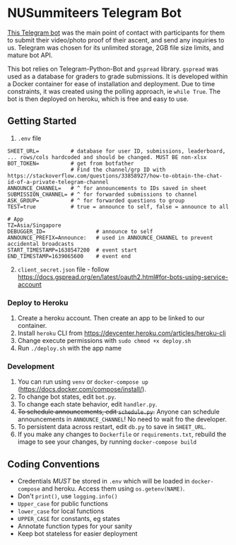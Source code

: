 # NUSummiteers Telegram Bot
[This Telegram bot](https://t.me/nusummiteers_bot) was the main point of contact with participants for them to submit their video/photo proof of their ascent, and send any inquiries to us. Telegram was chosen for its unlimited storage, 2GB file size limits, and mature bot API.

This bot relies on Telegram-Python-Bot and `gspread` library. `gspread` was used as a database for graders to grade submissions. It is developed within a Docker container for ease of installation and deployment. Due to time constraints, it was created using the polling approach, ie `while True`. The bot is then deployed on heroku, which is free and easy to use.

## Getting Started
1. `.env` file
```dotenv
SHEET_URL=          # database for user ID, submissions, leaderboard, ... rows/cols hardcoded and should be changed. MUST BE non-xlsx
BOT_TOKEN=          # get from botfather
                    # Find the channel/grp ID with https://stackoverflow.com/questions/33858927/how-to-obtain-the-chat-id-of-a-private-telegram-channel
ANNOUNCE_CHANNEL=   # ^ for announcements to IDs saved in sheet
SUBMISSION_CHANNEL= # ^ for forwarded submissions to channel
ASK_GROUP=          # ^ for forwarded questions to group
TEST=true           # true = announce to self, false = announce to all

# App
TZ=Asia/Singapore
DEBUGGER_ID=                # announce to self
ANNOUNCE_PREFIX=Announce:   # used in ANNOUNCE_CHANNEL to prevent accidental broadcasts
START_TIMESTAMP=1638547200  # event start
END_TIMESTAMP=1639065600    # event end
```

2. `client_secret.json` file - follow https://docs.gspread.org/en/latest/oauth2.html#for-bots-using-service-account

### Deploy to Heroku
1. Create a heroku account. Then create an app to be linked to our container.
2. Install `heroku` CLI from https://devcenter.heroku.com/articles/heroku-cli
3. Change execute permissions with `sudo chmod +x deploy.sh`
4. Run `./deploy.sh` with the app name

### Development
1. You can run using `venv` or `docker-compose up` (https://docs.docker.com/compose/install/).
2. To change bot states, edit `bot.py`.
3. To change each state behavior, edit `handler.py`.
4. ~~To schedule announcements, edit `schedule.py`.~~ Anyone can schedule announcements in `ANNOUNCE_CHANNEL`! No need to wait fro the developer.
5. To persistent data across restart, edit `db.py` to save in `SHEET_URL`.
6. If you make any changes to `Dockerfile` or `requirements.txt`, rebuild the image to see your changes, by running `docker-compose build`

## Coding Conventions
- Credentials *MUST* be stored in `.env` which will be loaded in `docker-compose` and heroku. Access them using `os.getenv(NAME)`.
- Don't `print()`, use `logging.info()`
- `Upper_case` for public functions
- `lower_case` for local functions
- `UPPER_CASE` for constants, eg states
- Annotate function types for your sanity
- Keep bot stateless for easier deployment
